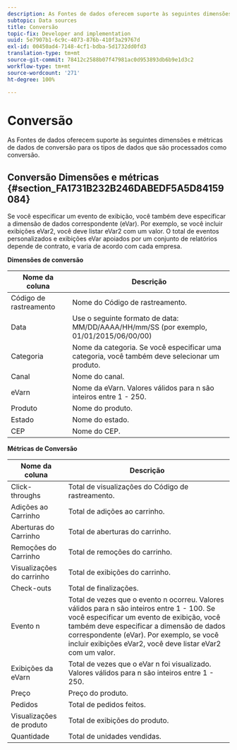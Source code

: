 ```yaml
---
description: As Fontes de dados oferecem suporte às seguintes dimensões e métricas de dados de conversão para os tipos de dados que são processados como conversão.
subtopic: Data sources
title: Conversão
topic-fix: Developer and implementation
uuid: 5e7907b1-6c9c-4073-876b-410f3a29767d
exl-id: 00450ad4-7148-4cf1-bdba-5d1732dd0fd3
translation-type: tm+mt
source-git-commit: 78412c2588b07f47981ac0d953893db6b9e1d3c2
workflow-type: tm+mt
source-wordcount: '271'
ht-degree: 100%

---
```


# Conversão

As Fontes de dados oferecem suporte às seguintes dimensões e métricas de dados de conversão para os tipos de dados que são processados como conversão.

## Conversão Dimensões e métricas {#section_FA1731B232B246DABEDF5A5D84159084}

Se você especificar um evento de exibição, você também deve especificar a dimensão de dados correspondente (eVar). Por exemplo, se você incluir exibições eVar2, você deve listar eVar2 com um valor. O total de eventos personalizados e exibições eVar apoiados por um conjunto de relatórios depende de contrato, e varia de acordo com cada empresa.

<p class="head"> <b>Dimensões de conversão</b> </p>

| Nome da coluna | Descrição |
|--- |--- |
| Código de rastreamento | Nome do Código de rastreamento. |
| Data | Use o seguinte formato de data: MM/DD/AAAA/HH/mm/SS (por exemplo, 01/01/2015/06/00/00) |
| Categoria | Nome da categoria.  Se você especificar uma categoria, você também deve selecionar um produto. |
| Canal | Nome do canal. |
| eVarn | Nome da eVarn. Valores válidos para n são inteiros entre 1 - 250. |
| Produto | Nome do produto. |
| Estado | Nome do estado. |
| CEP | Nome do CEP. |

<p class="head"> <b>Métricas de Conversão</b> </p>

| Nome da coluna | Descrição |
|--- |--- |
| Click-throughs | Total de visualizações do Código de rastreamento. |
| Adições ao Carrinho | Total de adições ao carrinho. |
| Aberturas do Carrinho | Total de aberturas do carrinho. |
| Remoções do Carrinho | Total de remoções do carrinho. |
| Visualizações do carrinho | Total de exibições do carrinho. |
| Check-outs | Total de finalizações. |
| Evento n | Total de vezes que o evento n ocorreu. Valores válidos para n são inteiros entre 1 - 100.  Se você especificar um evento de exibição, você também deve especificar a dimensão de dados correspondente (eVar). Por exemplo, se você incluir exibições eVar2, você deve listar eVar2 com um valor. |
| Exibições da eVarn | Total de vezes que o eVar n foi visualizado. Valores válidos para n são inteiros entre 1 - 250. |
| Preço | Preço do produto. |
| Pedidos | Total de pedidos feitos. |
| Visualizações de produto | Total de exibições do produto. |
| Quantidade | Total de unidades vendidas. |
